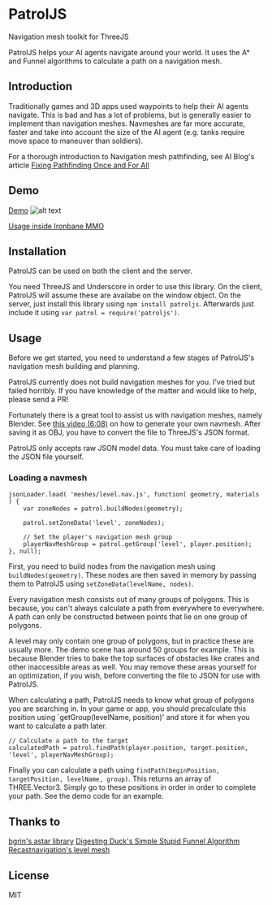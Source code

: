 # PatrolJS
Navigation mesh toolkit for ThreeJS

PatrolJS helps your AI agents navigate around your world. It uses the A* and Funnel algorithms to calculate a path on a navigation mesh.

## Introduction

Traditionally games and 3D apps used waypoints to help their AI agents navigate. This is bad and has a lot of problems, but is generally easier to implement than navigation meshes. Navmeshes are far more accurate, faster and take into account the size of the AI agent (e.g. tanks require move space to maneuver than soldiers).

For a thorough introduction to Navigation mesh pathfinding, see AI Blog's article [Fixing Pathfinding Once and For All](http://www.ai-blog.net/archives/000152.html)

## Demo

[Demo](http://nickjanssen.github.io/PatrolJS/demo/demo.html)
![alt text](https://github.com/nickjanssen/PatrolJS/raw/master/patroljs.gif "PatrolJS Demo")

[Usage inside Ironbane MMO](https://www.youtube.com/watch?v=p6c9VFoYxrk)

## Installation

PatrolJS can be used on both the client and the server.

You need ThreeJS and Underscore in order to use this library. On the client, PatrolJS will assume these are availabe on the window object. On the server, just install this library using `npm install patroljs`. Afterwards just include it using `var patrol = require('patroljs')`.

## Usage

Before we get started, you need to understand a few stages of PatrolJS's navigation mesh building and planning.

PatrolJS currently does not build navigation meshes for you. I've tried but failed horribly. If you have knowledge of the matter and would like to help, please send a PR!

Fortunately there is a great tool to assist us with navigation meshes, namely Blender.
See [this video (6:08)](https://youtu.be/v4d_6ZCGlAg?t=6m8s) on how to generate your own navmesh.
After saving it as OBJ, you have to convert the file to ThreeJS's JSON format.

PatrolJS only accepts raw JSON model data. You must take care of loading the JSON file yourself.

### Loading a navmesh
```
jsonLoader.load( 'meshes/level.nav.js', function( geometry, materials ) {
	var zoneNodes = patrol.buildNodes(geometry);

	patrol.setZoneData('level', zoneNodes);

	// Set the player's navigation mesh group
	playerNavMeshGroup = patrol.getGroup('level', player.position);
}, null);
```

First, you need to build nodes from the navigation mesh using `buildNodes(geometry)`. These nodes are then saved in memory by passing them to PatrolJS using `setZoneData(levelName, nodes)`.

Every navigation mesh consists out of many groups of polygons. This is because, you can't always calculate a path from everywhere to everywhere. A path can only be constructed between points that lie on one group of polygons.

A level may only contain one group of polygons, but in practice these are usually more. The demo scene has around 50 groups for example. This is because Blender tries to bake the top surfaces of obstacles like crates and other inaccessible areas as well. You may remove these areas yourself for an optimization, if you wish, before converting the file to JSON for use with PatrolJS.

When calculating a path, PatrolJS needs to know what group of polygons you are searching in. In your game or app, you should precalculate this position using `getGroup(levelName, position)' and store it for when you want to calculate a path later.

```
// Calculate a path to the target
calculatedPath = patrol.findPath(player.position, target.position, 'level', playerNavMeshGroup);
```

Finally you can calculate a path using `findPath(beginPosition, targetPosition, levelName, group)`. This returns an array of THREE.Vector3. Simply go to these positions in order in order to complete your path. See the demo code for an example.

## Thanks to

[bgrin's astar library](https://github.com/bgrins/javascript-astar)
[Digesting Duck's Simple Stupid Funnel Algorithm](http://digestingduck.blogspot.jp/2010/03/simple-stupid-funnel-algorithm.html)
[Recastnavigation's level mesh](https://github.com/memononen/recastnavigation)

## License

MIT
